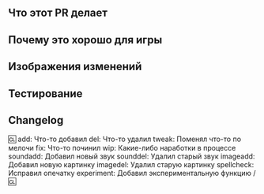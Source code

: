 <!-- Пишите **НИЖЕ** заголовков и **ВЫШЕ** комментариев, иначе что то может пойти не так. -->
<!-- Вы можете прочитать Contributing.MD, если хотите узнать больше. -->

## Что этот PR делает

<!-- Вкратце опишите изменения, которые вносите. -->
<!-- Опишите **все** изменения, так как противное может сказаться на рассмотрении этого PR'а! -->
<!-- Если вы исправляете Issue, добавьте "Fixes #xxxx" (где xxxx - номер Issue) где-нибудь в описании PR'а. Это автоматически закроет Issue после принятия PR'а. -->

## Почему это хорошо для игры

<!-- Опишите, почему, по вашему, следует добавить эти изменения в игру. -->

## Изображения изменений

<!-- Если вы не меняли карту или спрайты, можете опустить эту секцию. Если хотите, можете вставить видео. -->

## Тестирование

<!-- Как вы тестировали свой PR, если делали это вовсе? -->

## Changelog

:cl:
add: Что-то добавил
del: Что-то удалил
tweak: Поменял что-то по мелочи
fix: Что-то починил
wip: Какие-либо наработки в процессе
soundadd: Добавил новый звук
sounddel: Удалил старый звук
imageadd: Добавил новую картинку
imagedel: Удалил старую картинку
spellcheck: Исправил опечатку
experiment: Добавил экспериментальную функцию
/:cl:

<!-- Оба :cl:'а должны быть на месте, что-бы чейнджлог работал! Вы можете написать свой ник справа от первого :cl:, если хотите. Иначе будет использован ваш ник на ГитХабе. -->
<!-- Вы можете использовать несколько записей с одинаковым префиксом (Они используются только для иконки в игре) и удалить ненужные. Помните, что чейнджлог должен быть понятен обычным игроком. -->
<!-- Если чейнджлог не влияет на игроков(например, это рефактор), вы можете исключить всю секцию. -->
